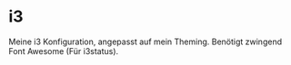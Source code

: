 # i3
Meine i3 Konfiguration, angepasst auf mein Theming. Benötigt zwingend Font Awesome (Für i3status). 
